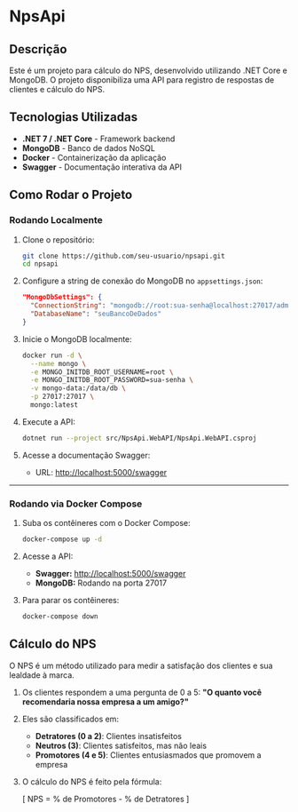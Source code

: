 # NpsApi

## Descrição
Este é um projeto para cálculo do NPS, desenvolvido utilizando .NET Core e MongoDB. O projeto disponibiliza uma API para registro de respostas de clientes e cálculo do NPS.

## Tecnologias Utilizadas
- **.NET 7 / .NET Core** - Framework backend
- **MongoDB** - Banco de dados NoSQL
- **Docker** - Containerização da aplicação
- **Swagger** - Documentação interativa da API

## Como Rodar o Projeto

### Rodando Localmente

1. Clone o repositório:
   ```bash
   git clone https://github.com/seu-usuario/npsapi.git
   cd npsapi
   ```

2. Configure a string de conexão do MongoDB no `appsettings.json`:
   ```json
   "MongoDbSettings": {
     "ConnectionString": "mongodb://root:sua-senha@localhost:27017/admin",
     "DatabaseName": "seuBancoDeDados"
   }
   ```

3. Inicie o MongoDB localmente:
   ```bash
   docker run -d \
     --name mongo \
     -e MONGO_INITDB_ROOT_USERNAME=root \
     -e MONGO_INITDB_ROOT_PASSWORD=sua-senha \
     -v mongo-data:/data/db \
     -p 27017:27017 \
     mongo:latest
   ```

4. Execute a API:
   ```bash
   dotnet run --project src/NpsApi.WebAPI/NpsApi.WebAPI.csproj
   ```

5. Acesse a documentação Swagger:
   - URL: [http://localhost:5000/swagger](http://localhost:5000/swagger)

---

### Rodando via Docker Compose

1. Suba os contêineres com o Docker Compose:
   ```bash
   docker-compose up -d
   ```

2. Acesse a API:
   - **Swagger:** [http://localhost:5000/swagger](http://localhost:5000/swagger)
   - **MongoDB:** Rodando na porta 27017

3. Para parar os contêineres:
   ```bash
   docker-compose down
   ```

## Cálculo do NPS
O NPS é um método utilizado para medir a satisfação dos clientes e sua lealdade à marca.

1. Os clientes respondem a uma pergunta de 0 a 5: **"O quanto você recomendaria nossa empresa a um amigo?"**
2. Eles são classificados em:
   - **Detratores (0 a 2)**: Clientes insatisfeitos
   - **Neutros (3)**: Clientes satisfeitos, mas não leais
   - **Promotores (4 e 5)**: Clientes entusiasmados que promovem a empresa
3. O cálculo do NPS é feito pela fórmula:
   
   \[
   NPS = \% de Promotores - \% de Detratores
   \]





